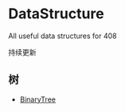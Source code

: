 # DataStructure
All useful data structures for 408

持续更新

## 树
- [BinaryTree](https://github.com/Noyce765103/DataStructure/blob/master/BinaryTree/BinaryTree.cpp)
